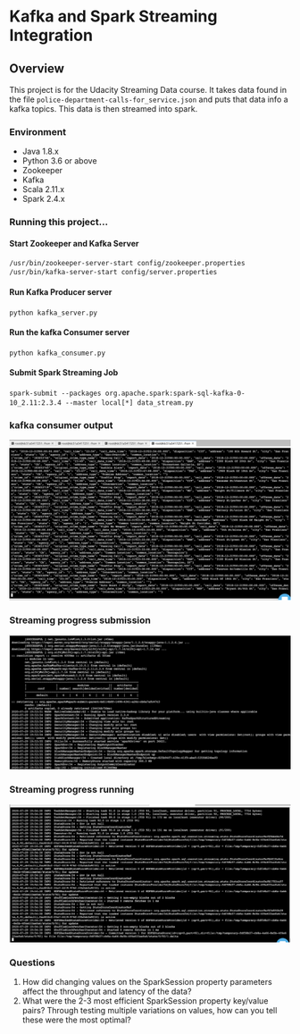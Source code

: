 # Kafka and Spark Streaming Integration

## Overview
This project is for the Udacity Streaming Data course. It takes data found in the file `police-department-calls-for_service.json` and puts that data info a kafka topics. This data is then streamed into spark.

### Environment

 - Java 1.8.x
 - Python 3.6 or above
 - Zookeeper
 - Kafka
 - Scala 2.11.x
 - Spark 2.4.x


### Running this project...
#### Start Zookeeper and Kafka Server 
```
/usr/bin/zookeeper-server-start config/zookeeper.properties
/usr/bin/kafka-server-start config/server.properties
```
#### Run Kafka Producer server
`python kafka_server.py`

#### Run the kafka Consumer server 
`python kafka_consumer.py`

#### Submit Spark Streaming Job
`spark-submit --packages org.apache.spark:spark-sql-kafka-0-10_2.11:2.3.4 --master local[*] data_stream.py`

### kafka consumer output
![Kafka console output](https://github.com/tfenton/udacity-sf-crime-stats/blob/master/screen_shot_kafka_topic.png)


### Streaming progress submission
![Streaming submission](https://github.com/tfenton/udacity-sf-crime-stats/blob/master/screen_shot_spark_submitted.png)

### Streaming progress running
![Streaming running](https://github.com/tfenton/udacity-sf-crime-stats/blob/master/screen_shot_spark_running.png)

### Questions
1. How did changing values on the SparkSession property parameters affect the throughput and latency of the data?
2. What were the 2-3 most efficient SparkSession property key/value pairs? Through testing multiple variations on values, how can you tell these were the most optimal?




